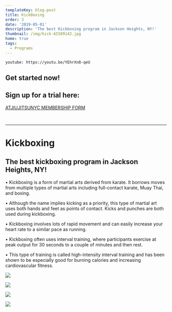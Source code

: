 ```yaml
---
templateKey: blog-post
title: KickBoxing
order: 3
date: '2019-05-01'
description: 'The best Kickboxing program in Jackson Heights, NY!'
thumbnail: /img/kick-AIS09142.jpg
home: true
tags:
  - Programs
---
```

`youtube: https://youtu.be/YEhrXn8-qeU`

## Get started now!

## Sign up for a trial here:

<a
            href="javascript:void(
        window.open(
          'https://form.jotform.com/atjiujitsudev/studio-membership',
          'blank',
          'scrollbars=yes,
          toolbar=no,
          width=700,
          height=500'
        )
      )
    "
          >
ATJIUJITSUNYC MEMBERSHIP FORM
</a>

<br>

- - -

# Kickboxing

## The best kickboxing program in Jackson Heights, NY!

• Kickboxing is a form of martial arts derived from karate. It borrows moves from multiple types of martial arts including full-contact karate, Muay Thai, and boxing.

• Although the name implies kicking as a priority, this type of martial art uses both hands and feet as points of contact. Kicks and punches are both used during kickboxing.

• Kickboxing involves lots of rapid movement and can easily increase your heart rate to a similar pace as running.

• Kickboxing often uses interval training, where participants exercise at peak output for 30 seconds to a couple of minutes and then rest.

• This type of training is called high-intensity interval training and has been shown to be especially good for burning calories and increasing cardiovascular fitness.

![](/img/dsc02154.jpg)

![](/img/dsc02168.jpg)

![](/img/dsc02181.jpg)

![](/img/dsc02140.jpg)
